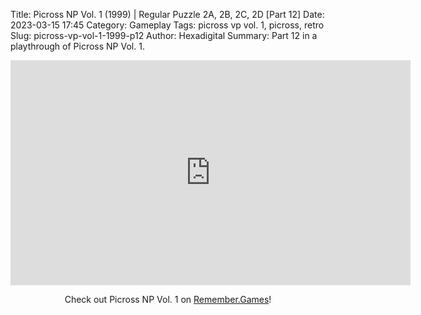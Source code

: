 Title: Picross NP Vol. 1 (1999) | Regular Puzzle 2A, 2B, 2C, 2D [Part 12]
Date: 2023-03-15 17:45
Category: Gameplay
Tags: picross vp vol. 1,  picross,  retro
Slug: picross-vp-vol-1-1999-p12
Author: Hexadigital
Summary: Part 12 in a playthrough of Picross NP Vol. 1.

<center><iframe src="https://www.youtube.com/embed/iCGRShqv-Bo?feature=oembed" allow="accelerometer; autoplay; encrypted-media; gyroscope; picture-in-picture" width="640" height="360" frameborder="0"></iframe>

Check out Picross NP Vol. 1 on [Remember.Games](https://remember.games/game/6791/picross-np-vol-1/)!</center>